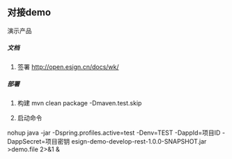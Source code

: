 ## 对接demo
演示产品

##### 文档
1. 签署
http://open.esign.cn/docs/wk/


##### 部署
1. 构建
mvn clean package -Dmaven.test.skip

2. 启动命令


nohup java -jar -Dspring.profiles.active=test -Denv=TEST -DappId=项目ID -DappSecret=项目密钥  esign-demo-develop-rest-1.0.0-SNAPSHOT.jar >demo.file 2>&1 &